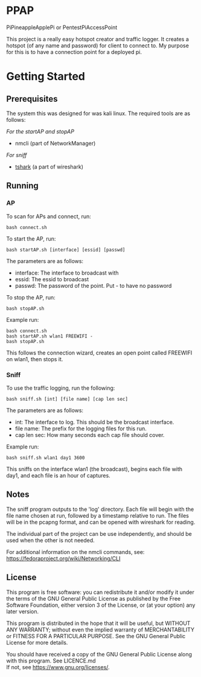 # PPAP

PiPineappleApplePi or PentestPiAccessPoint

This project is a really easy hotspot creator and traffic logger. It creates a hotspot (of any name and password) for client to 
connect to. My purpose for this is to have a connection point for a deployed pi.

# Getting Started

## Prerequisites

The system this was designed for was kali linux. The required tools are as follows:

*For the startAP and stopAP*
* nmcli (part of NetworkManager)

*For sniff*
* [tshark](https://wireshark.org) (a part of wireshark)

## Running

### AP

To scan for APs and connect, run:
```
bash connect.sh
```

To start the AP, run:
```
bash startAP.sh [interface] [essid] [passwd]
```

The parameters are as follows:
* interface: The interface to broadcast with
* essid: The essid to broadcast
* passwd: The password of the point. Put - to have no password

To stop the AP, run:
```
bash stopAP.sh
```
 
Example run:
```
bash connect.sh
bash startAP.sh wlan1 FREEWIFI -
bash stopAP.sh
```
 
This follows the connection wizard, creates an open point called FREEWIFI on wlan1, then stops it.
 
### Sniff
 
To use the traffic logging, run the following:
```
bash sniff.sh [int] [file name] [cap len sec]
```

The parameters are as follows:
* int: The interface to log. This should be the broadcast interface.
* file name: The prefix for the logging files for this run.
* cap len sec: How many seconds each cap file should cover.

Example run:
```
bash sniff.sh wlan1 day1 3600
```

This sniffs on the interface wlan1 (the broadcast), begins each file with day1, and each file is an hour of captures.

## Notes
 
The sniff program outputs to the 'log' directory. Each file will begin with the file name chosen at run, followed by a timestamp 
relative to run. The files will be in the pcapng format, and can be opened with wireshark for reading. 

The individual part of the project can be use independently, and should be used when the other is not needed.

For additional information on the nmcli commands, see: https://fedoraproject.org/wiki/Networking/CLI

## License

This program is free software: you can redistribute it and/or modify it under the terms of the GNU General Public License as 
published by the Free Software Foundation, either version 3 of the License, or (at your option) any later version.

This program is distributed in the hope that it will be useful, but WITHOUT ANY WARRANTY; without even the implied warranty of 
MERCHANTABILITY or FITNESS FOR A PARTICULAR PURPOSE. See the GNU General Public License for more details.

You should have received a copy of the GNU General Public License along with this program. See LICENCE.md  
If not, see <https://www.gnu.org/licenses/>.
